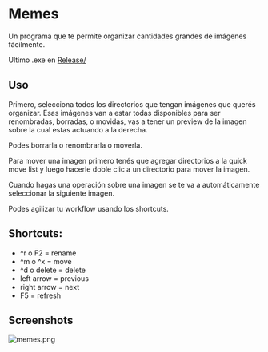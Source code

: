 # Memes
Un programa que te permite organizar cantidades grandes de imágenes fácilmente.

Ultimo .exe en [Release/](https://github.com/ramirobasile/Memes/raw/master/Memes/bin/Release/Memes.exe)

## Uso

Primero, selecciona todos los directorios que tengan imágenes que querés organizar. Esas imágenes van a estar todas disponibles para ser renombradas, borradas, o movidas, vas a tener un preview de la imagen sobre la cual estas actuando a la derecha.

Podes borrarla o renombrarla o moverla.

Para mover una imagen primero tenés que agregar directorios a la quick move list y luego hacerle doble clic a un directorio para mover la imagen.

Cuando hagas una operación sobre una imagen se te va a automáticamente seleccionar la siguiente imagen.

Podes agilizar tu workflow usando los shortcuts.

## Shortcuts:
* ^r o F2 = rename
* ^m o ^x = move
* ^d o delete = delete
* left arrow = previous
* right arrow = next
* F5 = refresh

## Screenshots

![memes.png](https://i.postimg.cc/Gmksq112/memes.png)
